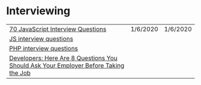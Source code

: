 # Interviewing

|  |  |  |
| :--- | :--- | :--- |
| [70 JavaScript Interview Questions](https://dev.to/macmacky/70-javascript-interview-questions-5gfi) | 1/6/2020 | 1/6/2020 |
| [JS interview questions](https://www.testdome.com/d/javascript-interview-questions/2) |  |  |
| [PHP interview questions](https://www.testdome.com/d/php-interview-questions/5) |  |  |
| [Developers: Here Are 8 Questions You Should Ask Your Employer Before Taking the Job](https://medium.com/better-programming/developers-here-are-8-questions-you-should-ask-your-employer-before-taking-the-job-3e3cc67a855d) |  |  |


